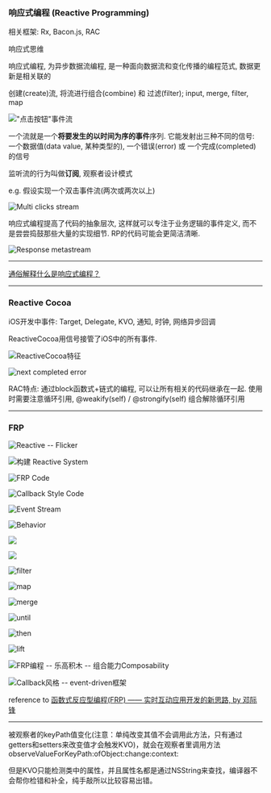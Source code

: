 ### 响应式编程 (Reactive Programming)

相关框架: Rx, Bacon.js, RAC

响应式思维

响应式编程, 为异步数据流编程, 是一种面向数据流和变化传播的编程范式, 数据更新是相关联的

创建(create)流, 将流进行组合(combine) 和 过滤(filter); input, merge, filter, map

!["点击按钮"事件流](http://i.imgur.com/cL4MOsS.png)

一个流就是一个**将要发生的以时间为序的事件**序列. 它能发射出三种不同的信号: 一个数据值(data value, 某种类型的), 一个错误(error) 或 一个完成(completed)的信号

监听流的行为叫做**订阅**, 观察者设计模式

e.g. 假设实现一个双击事件流(两次或两次以上)

![Multi clicks stream](http://i.imgur.com/HMGWNO5.png)

响应式编程提高了代码的抽象层次, 这样就可以专注于业务逻辑的事件定义, 而不是尝尝捣鼓那些大量的实现细节. RP的代码可能会更简洁清晰.

![Response metastream](http://i.imgur.com/HHnmlac.png)



---

[通俗解释什么是响应式编程？](http://www.jdon.com/48275)


----

### Reactive Cocoa

iOS开发中事件: Target, Delegate, KVO, 通知, 时钟, 网络异步回调

ReactiveCocoa用信号接管了iOS中的所有事件.

![ReactiveCocoa特征](http://upload-images.jianshu.io/upload_images/1156719-245a898374fcc8c7.png?imageMogr2/auto-orient/strip%7CimageView2/2/w/658)

![next completed error](http://upload-images.jianshu.io/upload_images/1156719-a270eb8904562dc0.png?imageMogr2/auto-orient/strip%7CimageView2/2/w/581)

RAC特点: 通过block函数式+链式的编程, 可以让所有相关的代码继承在一起.
使用时需要注意循环引用, @weakify(self) / @strongify(self) 组合解除循环引用


---

### FRP

![Reactive -- Flicker](https://res.infoq.com/articles/functional-reactive-programming/zh/resources/1.png)

![构建 Reactive System](https://res.infoq.com/articles/functional-reactive-programming/zh/resources/2.png)

![FRP Code](https://res.infoq.com/articles/functional-reactive-programming/zh/resources/3.png)

![Callback Style Code](https://res.infoq.com/articles/functional-reactive-programming/zh/resources/4.png)

![Event Stream](https://res.infoq.com/articles/functional-reactive-programming/zh/resources/5.png)

![Behavior](https://res.infoq.com/articles/functional-reactive-programming/zh/resources/6.png)

![](https://res.infoq.com/articles/functional-reactive-programming/zh/resources/7.png)

![](https://res.infoq.com/articles/functional-reactive-programming/zh/resources/8.png)

![filter](https://res.infoq.com/articles/functional-reactive-programming/zh/resources/9.png)

![map](https://res.infoq.com/articles/functional-reactive-programming/zh/resources/10.png)

![merge](https://res.infoq.com/articles/functional-reactive-programming/zh/resources/11.png)

![until](https://res.infoq.com/articles/functional-reactive-programming/zh/resources/12.png)

![then](https://res.infoq.com/articles/functional-reactive-programming/zh/resources/13.png)

![lift](https://res.infoq.com/articles/functional-reactive-programming/zh/resources/14.png)

![FRP编程 -- 乐高积木 -- 组合能力Composability](https://res.infoq.com/articles/functional-reactive-programming/zh/resources/15.png)

![Callback风格 -- event-driven框架](https://res.infoq.com/articles/functional-reactive-programming/zh/resources/16.png)


reference to [函数式反应型编程(FRP) —— 实时互动应用开发的新思路, by 邓际锋](http://www.infoq.com/cn/articles/functional-reactive-programming)


---

被观察者的keyPath值变化(注意：单纯改变其值不会调用此方法，只有通过getters和setters来改变值才会触发KVO)，就会在观察者里调用方法observeValueForKeyPath:ofObject:change:context:

但是KVO只能检测类中的属性，并且属性名都是通过NSString来查找，编译器不会帮你检错和补全，纯手敲所以比较容易出错。
